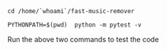 ```
cd /home/`whoami`/fast-music-remover

PYTHONPATH=$(pwd)  python -m pytest -v

```

Run the above two commands to test the code
